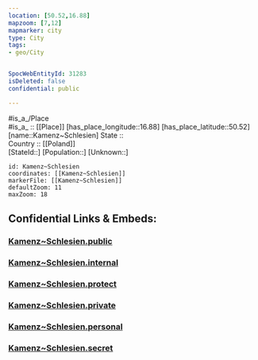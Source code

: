 ```yaml
---
location: [50.52,16.88] 
mapzoom: [7,12] 
mapmarker: city 
type: City
tags:
- geo/City


SpocWebEntityId: 31283
isDeleted: false
confidential: public

---
```

#is_a_/Place  
#is_a_ :: [[Place]] 
[has_place_longitude::16.88] 
[has_place_latitude::50.52] 
[name::Kamenz~Schlesien] 
State ::  
Country :: [[Poland]]  
[StateId::] 
[Population::] 
[Unknown::] 


```leaflet
id: Kamenz~Schlesien
coordinates: [[Kamenz~Schlesien]] 
markerFile: [[Kamenz~Schlesien]] 
defaultZoom: 11 
maxZoom: 18
```


## Confidential Links & Embeds: 

### [Kamenz~Schlesien.public](/_public/\Earth\Continent\Europe\Europe~East\Poland\Provinces~Poland\Lower_Silesian\CityKamenz~Schlesien.public.md) 

### [Kamenz~Schlesien.internal](/_internal/\Earth\Continent\Europe\Europe~East\Poland\Provinces~Poland\Lower_Silesian\CityKamenz~Schlesien.internal.md) 

### [Kamenz~Schlesien.protect](/_protect/\Earth\Continent\Europe\Europe~East\Poland\Provinces~Poland\Lower_Silesian\CityKamenz~Schlesien.protect.md) 

### [Kamenz~Schlesien.private](/_private/\Earth\Continent\Europe\Europe~East\Poland\Provinces~Poland\Lower_Silesian\CityKamenz~Schlesien.private.md) 

### [Kamenz~Schlesien.personal](/_personal/\Earth\Continent\Europe\Europe~East\Poland\Provinces~Poland\Lower_Silesian\CityKamenz~Schlesien.personal.md) 

### [Kamenz~Schlesien.secret](/_secret/\Earth\Continent\Europe\Europe~East\Poland\Provinces~Poland\Lower_Silesian\CityKamenz~Schlesien.secret.md)

